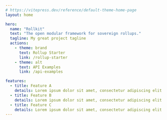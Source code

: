 ```yaml
---
# https://vitepress.dev/reference/default-theme-home-page
layout: home

hero:
  name: "Rollkit"
  text: "The open modular framework for sovereign rollups."
  tagline: My great project tagline
  actions:
    - theme: brand
      text: Rollup Starter
      link: /rollup-starter
    - theme: alt
      text: API Examples
      link: /api-examples

features:
  - title: Feature A
    details: Lorem ipsum dolor sit amet, consectetur adipiscing elit
  - title: Feature B
    details: Lorem ipsum dolor sit amet, consectetur adipiscing elit
  - title: Feature C
    details: Lorem ipsum dolor sit amet, consectetur adipiscing elit
---
```

